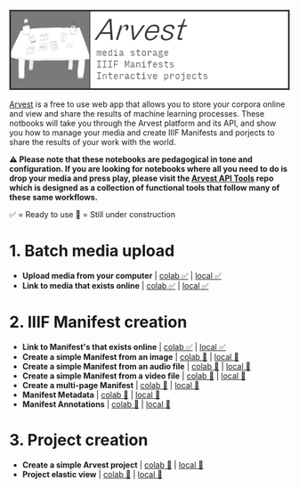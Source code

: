 ![arvest](https://raw.githubusercontent.com/arvest-data-in-context/ml-notebooks/refs/heads/main/docs/images/arvest-title-card.png)

[Arvest](https://arvest.app/en) is a free to use web app that allows you to store your corpora online and view and share the results of machine learning processes. These notbooks will take you through the Arvest platform and its API, and show you how to manage your media and create IIIF Manifests and porjects to share the results of your work with the world.

**⚠️ Please note that these notebooks are pedagogical in tone and configuration. If you are looking for notebooks where all you need to do is drop your media and press play, please visit the [Arvest API Tools](https://github.com/arvest-data-in-context/arvest-api-tools) repo which is designed as a collection of functional tools that follow many of these same workflows.**

✅ = Ready to use
🚧 = Still under construction

# 1. Batch media upload

- **Upload media from your computer** | [colab ✅](/_colab/arvest/01-upload-media-from-your-compter/01-upload-media-from-your-compter.ipynb) | [local ✅](/_local/arvest/01-upload-media-from-your-compter/01-upload-media-from-your-compter.ipynb)
- **Link to media that exists online** | [colab ✅](/_colab/arvest/02-link-to-online-media/02-link-to-online-media.ipynb) | [local ✅](/_local/arvest/02-link-to-online-media/02-link-to-online-media.ipynb)

# 2. IIIF Manifest creation

- **Link to Manifest's that exists online** | [colab ✅](/_colab/arvest/03-link-to-online-manifests/03-link-to-online-manifests.ipynb) | [local ✅](/_local/arvest/03-link-to-online-manifests/03-link-to-online-manifests.ipynb)
- **Create a simple Manifest from an image** | [colab 🚧]() | [local 🚧]()
- **Create a simple Manifest from an audio file** | [colab 🚧]() | [local 🚧]()
- **Create a simple Manifest from a video file** | [colab 🚧]() | [local 🚧]()
- **Create a multi-page Manifest** | [colab 🚧]() | [local 🚧]()
- **Manifest Metadata** | [colab 🚧]() | [local 🚧]()
- **Manifest Annotations** | [colab 🚧]() | [local 🚧]()

# 3. Project creation

- **Create a simple Arvest project** | [colab 🚧]() | [local 🚧]()
- **Project elastic view** | [colab 🚧]() | [local 🚧]()